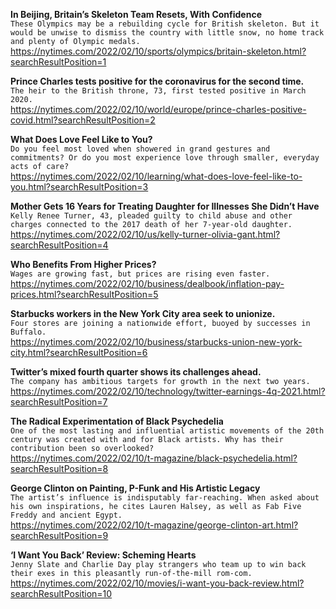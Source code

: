 **In Beijing, Britain’s Skeleton Team Resets, With Confidence**\
`These Olympics may be a rebuilding cycle for British skeleton. But it would be unwise to dismiss the country with little snow, no home track and plenty of Olympic medals.`\
https://nytimes.com/2022/02/10/sports/olympics/britain-skeleton.html?searchResultPosition=1

**Prince Charles tests positive for the coronavirus for the second time.**\
`The heir to the British throne, 73, first tested positive in March 2020.`\
https://nytimes.com/2022/02/10/world/europe/prince-charles-positive-covid.html?searchResultPosition=2

**What Does Love Feel Like to You?**\
`Do you feel most loved when showered in grand gestures and commitments? Or do you most experience love through smaller, everyday acts of care?`\
https://nytimes.com/2022/02/10/learning/what-does-love-feel-like-to-you.html?searchResultPosition=3

**Mother Gets 16 Years for Treating Daughter for Illnesses She Didn’t Have**\
`Kelly Renee Turner, 43, pleaded guilty to child abuse and other charges connected to the 2017 death of her 7-year-old daughter.`\
https://nytimes.com/2022/02/10/us/kelly-turner-olivia-gant.html?searchResultPosition=4

**Who Benefits From Higher Prices?**\
`Wages are growing fast, but prices are rising even faster.`\
https://nytimes.com/2022/02/10/business/dealbook/inflation-pay-prices.html?searchResultPosition=5

**Starbucks workers in the New York City area seek to unionize.**\
`Four stores are joining a nationwide effort, buoyed by successes in Buffalo.`\
https://nytimes.com/2022/02/10/business/starbucks-union-new-york-city.html?searchResultPosition=6

**Twitter’s mixed fourth quarter shows its challenges ahead.**\
`The company has ambitious targets for growth in the next two years.`\
https://nytimes.com/2022/02/10/technology/twitter-earnings-4q-2021.html?searchResultPosition=7

**The Radical Experimentation of Black Psychedelia**\
`One of the most lasting and influential artistic movements of the 20th century was created with and for Black artists. Why has their contribution been so overlooked?`\
https://nytimes.com/2022/02/10/t-magazine/black-psychedelia.html?searchResultPosition=8

**George Clinton on Painting, P-Funk and His Artistic Legacy**\
`The artist’s influence is indisputably far-reaching. When asked about his own inspirations, he cites Lauren Halsey, as well as Fab Five Freddy and ancient Egypt.`\
https://nytimes.com/2022/02/10/t-magazine/george-clinton-art.html?searchResultPosition=9

**‘I Want You Back’ Review: Scheming Hearts**\
`Jenny Slate and Charlie Day play strangers who team up to win back their exes in this pleasantly run-of-the-mill rom-com.`\
https://nytimes.com/2022/02/10/movies/i-want-you-back-review.html?searchResultPosition=10

